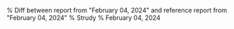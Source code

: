 % Diff between report from "February 04, 2024" and reference report from "February 04, 2024"
% Strudy
% February 04, 2024


